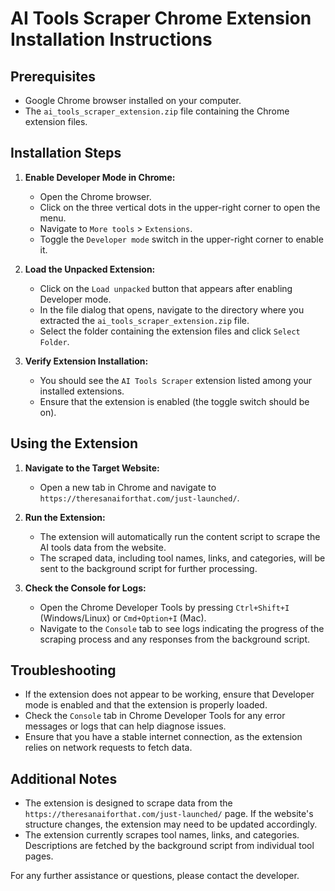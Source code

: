 # AI Tools Scraper Chrome Extension Installation Instructions

## Prerequisites
- Google Chrome browser installed on your computer.
- The `ai_tools_scraper_extension.zip` file containing the Chrome extension files.

## Installation Steps

1. **Enable Developer Mode in Chrome:**
   - Open the Chrome browser.
   - Click on the three vertical dots in the upper-right corner to open the menu.
   - Navigate to `More tools` > `Extensions`.
   - Toggle the `Developer mode` switch in the upper-right corner to enable it.

2. **Load the Unpacked Extension:**
   - Click on the `Load unpacked` button that appears after enabling Developer mode.
   - In the file dialog that opens, navigate to the directory where you extracted the `ai_tools_scraper_extension.zip` file.
   - Select the folder containing the extension files and click `Select Folder`.

3. **Verify Extension Installation:**
   - You should see the `AI Tools Scraper` extension listed among your installed extensions.
   - Ensure that the extension is enabled (the toggle switch should be on).

## Using the Extension

1. **Navigate to the Target Website:**
   - Open a new tab in Chrome and navigate to `https://theresanaiforthat.com/just-launched/`.

2. **Run the Extension:**
   - The extension will automatically run the content script to scrape the AI tools data from the website.
   - The scraped data, including tool names, links, and categories, will be sent to the background script for further processing.

3. **Check the Console for Logs:**
   - Open the Chrome Developer Tools by pressing `Ctrl+Shift+I` (Windows/Linux) or `Cmd+Option+I` (Mac).
   - Navigate to the `Console` tab to see logs indicating the progress of the scraping process and any responses from the background script.

## Troubleshooting

- If the extension does not appear to be working, ensure that Developer mode is enabled and that the extension is properly loaded.
- Check the `Console` tab in Chrome Developer Tools for any error messages or logs that can help diagnose issues.
- Ensure that you have a stable internet connection, as the extension relies on network requests to fetch data.

## Additional Notes

- The extension is designed to scrape data from the `https://theresanaiforthat.com/just-launched/` page. If the website's structure changes, the extension may need to be updated accordingly.
- The extension currently scrapes tool names, links, and categories. Descriptions are fetched by the background script from individual tool pages.

For any further assistance or questions, please contact the developer.
